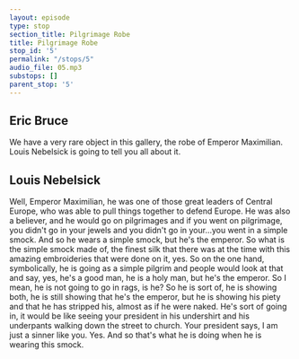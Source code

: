 ```yaml
---
layout: episode
type: stop
section_title: Pilgrimage Robe
title: Pilgrimage Robe
stop_id: '5'
permalink: "/stops/5"
audio_file: 05.mp3
substops: []
parent_stop: '5'
---
```


## Eric Bruce

We have a very rare object in this gallery, the robe of Emperor Maximilian. Louis Nebelsick is going to tell you all about it.

## Louis Nebelsick

Well, Emperor Maximilian, he was one of those great leaders of Central Europe, who was able to pull things together to defend Europe. He was also a believer, and he would go on pilgrimages and if you went on pilgrimage, you didn't go in your jewels and you didn't go in your…you went in a simple smock. And so he wears a simple smock, but he's the emperor. So what is the simple smock made of, the finest silk that there was at the time with this amazing embroideries that were done on it, yes. So on the one hand, symbolically, he is going as a simple pilgrim and people would look at that and say, yes, he's a good man, he is a holy man, but he's the emperor. So I mean, he is not going to go in rags, is he? So he is sort of, he is showing both, he is still showing that he's the emperor, but he is showing his piety and that he has stripped his, almost as if he were naked. He's sort of going in, it would be like seeing your president in his undershirt and his underpants walking down the street to church. Your president says, I am just a sinner like you. Yes. And so that's what he is doing when he is wearing this smock.
